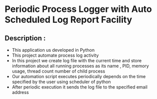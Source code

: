 
# Periodic Process Logger with Auto Scheduled Log Report Facility

## Description : 
- This application us developed in Python
- This project automate process log activity
- In this project we create log file with the current time and store information about all running processes as its name , PID, memory usage, thread count number of child process
- Our automation script executes periodically depends on the time specified by the user using scheduler of python
- After periodic execution it sends the log file to the specified email address
